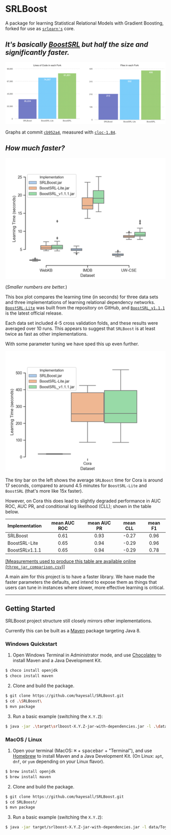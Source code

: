 # SRLBoost

A package for learning Statistical Relational Models with Gradient Boosting,
forked for use as [`srlearn's`](https://github.com/hayesall/srlearn) core.

## *It's basically [BoostSRL](https://starling.utdallas.edu/software/boostsrl/) but half the size and significantly faster.*

<img style="max-height: 400px;" src="https://raw.githubusercontent.com/hayesall/SRLBoost/master/docs/lines_of_code_graph.png" alt="Graph comparing the number of lines of code in each fork: BoostSRL, BoostSRL-Lite, and SRLBoost. SRLBoost is about half the size of BoostSRL.">

Graphs at commit [`cb952a4`](https://github.com/hayesall/SRLBoost/tree/cb952a486c57b0fdaee53a10e25a689f7951e6b4), measured
with [`cloc-1.84`](https://github.com/AlDanial/cloc).

## *How much faster?*

<img style="max-height: 500px;" src="https://raw.githubusercontent.com/hayesall/SRLBoost/master/docs/speed_test.png" alt="Box plots comparing the RDN learning time with SRLBoost, BoostSRL-Lite, and BoostSRL 1.1.1">

(*Smaller numbers are better.*)

This box plot compares the learning time (in seconds) for three data sets and three implementations of learning 
relational dependency networks. [`BoostSRL-Lite`](https://github.com/starling-lab/BoostSRL-Lite) was built from the
repository on GitHub, and [`BoostSRL_v1.1.1`](https://starling.utdallas.edu/software/boostsrl/) is the latest official
release.

Each data set included 4-5 cross validation folds, and these results were averaged over 10 runs. This appears to 
suggest that `SRLBoost` is at least twice as fast as other implementations.

With some parameter tuning we have sped this up even further.

<img style="max-height: 500px;" src="https://raw.githubusercontent.com/hayesall/SRLBoost/master/docs/cora_speed_test.png" alt="Box plots comparing learning time on the cora data set">

The tiny bar on the left shows the average `SRLBoost` time for Cora is around 17 seconds, compared to around 4.5 minutes for 
`BoostSRL-Lite` and `BoostSRL` (that's more like 15x faster).

However, on Cora this does lead to slightly degraded performance in AUC ROC, AUC PR, and conditional log likelihood (CLL);
shown in the table below.

| **Implementation** | **mean AUC ROC** | **mean AUC PR** | **mean CLL** | **mean F1** |
| :--- | :---: | :---: | :---: | :---: |
| SRLBoost | 0.61 | 0.93 | -0.27 | 0.96 |
| BoostSRL-Lite | 0.65 | 0.94 | -0.29| 0.96 |
| BoostSRLv1.1.1 | 0.65 | 0.94 | -0.29 | 0.78 |

[[Measurements used to produce this table are available online (`three_jar_comparison.csv`)]](https://gist.github.com/hayesall/106104f7fb335c87f0db5b9f9b5db0f9)

A main aim for this project is to have a faster library. 
We have made the faster parameters the defaults, and intend to expose them as things that users can tune in instances 
where slower, more effective learning is critical.

---

## Getting Started

SRLBoost project structure still closely mirrors other implementations.

Currently this can be built as a [Maven](https://maven.apache.org/) package targeting Java 8.

### Windows Quickstart

1. Open Windows Terminal in Administrator mode, and use [Chocolatey](https://chocolatey.org/) to install Maven and a Java Development Kit.

```bash
$ choco install openjdk
$ choco install maven
```

2. Clone and build the package.

```bash
$ git clone https://github.com/hayesall/SRLBoost.git
$ cd .\SRLBoost\
$ mvn package
```

3. Run a basic example (switching the `X.Y.Z`):

```bash
$ java -jar .\target\srlboost-X.Y.Z-jar-with-dependencies.jar -l .\data\Toy-Cancer\train\ -target cancer
```

### MacOS / Linux

1. Open your terminal (MacOS: <kbd>⌘</kbd> + <kbd>spacebar</kbd> + "Terminal"), and use [Homebrew](https://brew.sh) to install Maven and a Java Development Kit. (On Linux: `apt`, `dnf`, or `yum` depending on your Linux flavor).

```bash
$ brew install openjdk
$ brew install maven
```

2. Clone and build the package.

```bash
$ git clone https://github.com/hayesall/SRLBoost.git
$ cd SRLBoost/
$ mvn package
```

3. Run a basic example (switching the `X.Y.Z`):

```bash
$ java -jar target/srlboost-X.Y.Z-jar-with-dependencies.jar -l data/Toy-Cancer/train/ -target cancer
```
